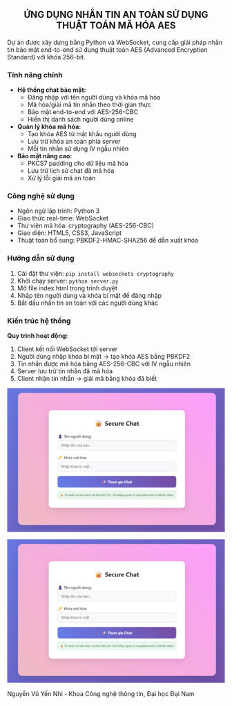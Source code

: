 <h2 align="center">ỨNG DỤNG NHẮN TIN AN TOÀN SỬ DỤNG THUẬT TOÁN MÃ HÓA AES</h2>

<p>
Dự án được xây dựng bằng Python và WebSocket, cung cấp giải pháp nhắn tin bảo mật end-to-end sử dụng thuật toán AES (Advanced Encryption Standard) với khóa 256-bit.
</p>

<h3>Tính năng chính</h3>

<ul>
  <li><strong>Hệ thống chat bảo mật:</strong>
    <ul>
      <li>Đăng nhập với tên người dùng và khóa mã hóa</li>
      <li>Mã hóa/giải mã tin nhắn theo thời gian thực</li>
      <li>Bảo mật end-to-end với AES-256-CBC</li>
      <li>Hiển thị danh sách người dùng online</li>
    </ul>
  </li>
  <li><strong>Quản lý khóa mã hóa:</strong>
    <ul>
      <li>Tạo khóa AES từ mật khẩu người dùng</li>
      <li>Lưu trữ khóa an toàn phía server</li>
      <li>Mỗi tin nhắn sử dụng IV ngẫu nhiên</li>
    </ul>
  </li>
  <li><strong>Bảo mật nâng cao:</strong>
    <ul>
      <li>PKCS7 padding cho dữ liệu mã hóa</li>
      <li>Lưu trữ lịch sử chat đã mã hóa</li>
      <li>Xử lý lỗi giải mã an toàn</li>
    </ul>
  </li>
</ul>

<h3>Công nghệ sử dụng</h3>

<ul>
  <li>Ngôn ngữ lập trình: Python 3</li>
  <li>Giao thức real-time: WebSocket</li>
  <li>Thư viện mã hóa: cryptography (AES-256-CBC)</li>
  <li>Giao diện: HTML5, CSS3, JavaScript</li>
  <li>Thuật toán bổ sung: PBKDF2-HMAC-SHA256 để dẫn xuất khóa</li>
</ul>

<h3>Hướng dẫn sử dụng</h3>

<ol>
  <li>Cài đặt thư viện: <code>pip install websockets cryptography</code></li>
  <li>Khởi chạy server: <code>python server.py</code></li>
  <li>Mở file index.html trong trình duyệt</li>
  <li>Nhập tên người dùng và khóa bí mật để đăng nhập</li>
  <li>Bắt đầu nhắn tin an toàn với các người dùng khác</li>
</ol>

<h3>Kiến trúc hệ thống</h3>

<p><strong>Quy trình hoạt động:</strong></p>
<ol>
  <li>Client kết nối WebSocket tới server</li>
  <li>Người dùng nhập khóa bí mật → tạo khóa AES bằng PBKDF2</li>
  <li>Tin nhắn được mã hóa bằng AES-256-CBC với IV ngẫu nhiên</li>
  <li>Server lưu trữ tin nhắn đã mã hóa</li>
  <li>Client nhận tin nhắn → giải mã bằng khóa đã biết</li>
</ol>

<p align="center">
  <img src="https://github.com/YeNhi22/FT4012_ATBMMT/blob/main/Screenshot%202025-05-29%20231333.png" alt="Giao diện chat bảo mật" width="600">
</p>
<p align="center">
  <img src="https://github.com/YeNhi22/FT4012_ATBMMT/blob/main/Screenshot%202025-05-29%20231333.png" alt="Giao diện chat bảo mật" width="600">
</p>
<p>Nguyễn Vũ Yến Nhi - Khoa Công nghệ thông tin, Đại học Đại Nam</p>
